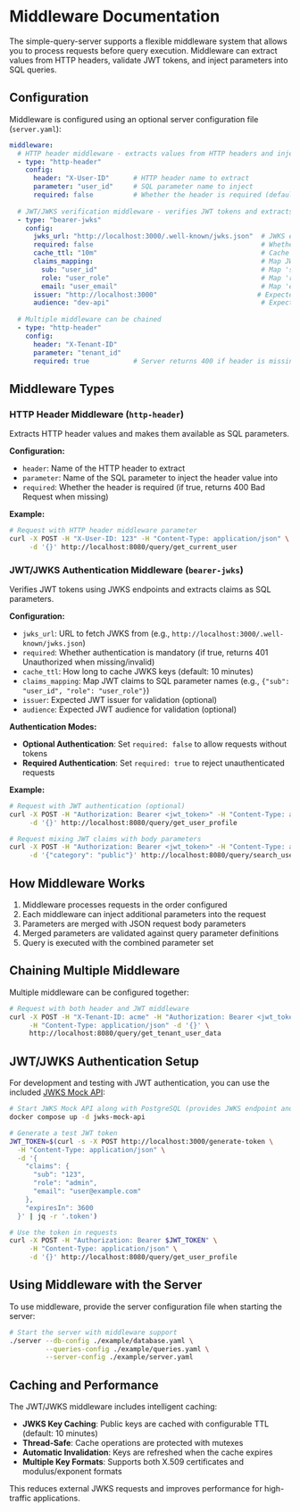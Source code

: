 # Middleware Documentation

The simple-query-server supports a flexible middleware system that allows you to process requests before query execution. Middleware can extract values from HTTP headers, validate JWT tokens, and inject parameters into SQL queries.

## Configuration

Middleware is configured using an optional server configuration file (`server.yaml`):

```yaml
middleware:
  # HTTP header middleware - extracts values from HTTP headers and injects as SQL parameters
  - type: "http-header"
    config:
      header: "X-User-ID"      # HTTP header name to extract
      parameter: "user_id"     # SQL parameter name to inject
      required: false          # Whether the header is required (default: false)
  
  # JWT/JWKS verification middleware - verifies JWT tokens and extracts claims
  - type: "bearer-jwks"
    config:
      jwks_url: "http://localhost:3000/.well-known/jwks.json"  # JWKS endpoint URL
      required: false                                          # Whether auth is mandatory
      cache_ttl: "10m"                                         # Cache JWKS keys for 10 minutes (optional, default: 10m)
      claims_mapping:                                          # Map JWT claims to SQL parameters
        sub: "user_id"                                         # Map 'sub' claim to 'user_id' parameter
        role: "user_role"                                      # Map 'role' claim to 'user_role' parameter
        email: "user_email"                                    # Map 'email' claim to 'user_email' parameter
      issuer: "http://localhost:3000"                         # Expected issuer (optional)
      audience: "dev-api"                                      # Expected audience (optional)
  
  # Multiple middleware can be chained
  - type: "http-header"
    config:
      header: "X-Tenant-ID"
      parameter: "tenant_id"
      required: true           # Server returns 400 if header is missing
```

## Middleware Types

### HTTP Header Middleware (`http-header`)

Extracts HTTP header values and makes them available as SQL parameters.

**Configuration:**
- `header`: Name of the HTTP header to extract
- `parameter`: Name of the SQL parameter to inject the header value into
- `required`: Whether the header is required (if true, returns 400 Bad Request when missing)

**Example:**
```bash
# Request with HTTP header middleware parameter
curl -X POST -H "X-User-ID: 123" -H "Content-Type: application/json" \
     -d '{}' http://localhost:8080/query/get_current_user
```

### JWT/JWKS Authentication Middleware (`bearer-jwks`)

Verifies JWT tokens using JWKS endpoints and extracts claims as SQL parameters.

**Configuration:**
- `jwks_url`: URL to fetch JWKS from (e.g., `http://localhost:3000/.well-known/jwks.json`)
- `required`: Whether authentication is mandatory (if true, returns 401 Unauthorized when missing/invalid)
- `cache_ttl`: How long to cache JWKS keys (default: 10 minutes)
- `claims_mapping`: Map JWT claims to SQL parameter names (e.g., `{"sub": "user_id", "role": "user_role"}`)
- `issuer`: Expected JWT issuer for validation (optional)
- `audience`: Expected JWT audience for validation (optional)

**Authentication Modes:**
- **Optional Authentication**: Set `required: false` to allow requests without tokens
- **Required Authentication**: Set `required: true` to reject unauthenticated requests  

**Example:**
```bash
# Request with JWT authentication (optional)
curl -X POST -H "Authorization: Bearer <jwt_token>" -H "Content-Type: application/json" \
     -d '{}' http://localhost:8080/query/get_user_profile

# Request mixing JWT claims with body parameters  
curl -X POST -H "Authorization: Bearer <jwt_token>" -H "Content-Type: application/json" \
     -d '{"category": "public"}' http://localhost:8080/query/search_user_content
```

## How Middleware Works

1. Middleware processes requests in the order configured
2. Each middleware can inject additional parameters into the request
3. Parameters are merged with JSON request body parameters
4. Merged parameters are validated against query parameter definitions
5. Query is executed with the combined parameter set

## Chaining Multiple Middleware

Multiple middleware can be configured together:

```bash
# Request with both header and JWT middleware
curl -X POST -H "X-Tenant-ID: acme" -H "Authorization: Bearer <jwt_token>" \
     -H "Content-Type: application/json" -d '{}' \
     http://localhost:8080/query/get_tenant_user_data
```

## JWT/JWKS Authentication Setup

For development and testing with JWT authentication, you can use the included [JWKS Mock API](https://github.com/shogotsuneto/jwks-mock-api):

```bash
# Start JWKS Mock API along with PostgreSQL (provides JWKS endpoint and token generation)
docker compose up -d jwks-mock-api

# Generate a test JWT token
JWT_TOKEN=$(curl -s -X POST http://localhost:3000/generate-token \
  -H "Content-Type: application/json" \
  -d '{
    "claims": {
      "sub": "123",
      "role": "admin", 
      "email": "user@example.com"
    },
    "expiresIn": 3600
  }' | jq -r '.token')

# Use the token in requests
curl -X POST -H "Authorization: Bearer $JWT_TOKEN" \
     -H "Content-Type: application/json" \
     -d '{}' http://localhost:8080/query/get_user_profile
```

## Using Middleware with the Server

To use middleware, provide the server configuration file when starting the server:

```bash
# Start the server with middleware support
./server --db-config ./example/database.yaml \
         --queries-config ./example/queries.yaml \
         --server-config ./example/server.yaml
```

## Caching and Performance

The JWT/JWKS middleware includes intelligent caching:

- **JWKS Key Caching**: Public keys are cached with configurable TTL (default: 10 minutes)
- **Thread-Safe**: Cache operations are protected with mutexes
- **Automatic Invalidation**: Keys are refreshed when the cache expires
- **Multiple Key Formats**: Supports both X.509 certificates and modulus/exponent formats

This reduces external JWKS requests and improves performance for high-traffic applications.